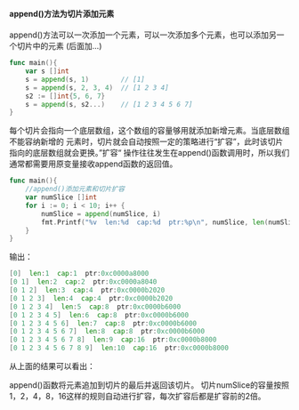 #### append()方法为切片添加元素
append()方法可以一次添加一个元素，可以一次添加多个元素，也可以添加另一个切片中的元素
(后面加...)
```go
func main(){
	var s []int
	s = append(s, 1)        // [1]
	s = append(s, 2, 3, 4)  // [1 2 3 4]
	s2 := []int{5, 6, 7}  
	s = append(s, s2...)    // [1 2 3 4 5 6 7]
}
```
每个切片会指向一个底层数组，这个数组的容量够用就添加新增元素。当底层数组不能容纳新增的
元素时，切片就会自动按照一定的策略进行“扩容”，此时该切片指向的底层数组就会更换。”扩容“
操作往往发生在append()函数调用时，所以我们通常都需要用原变量接收append函数的返回值。
```go
func main(){
    //append()添加元素和切片扩容
    var numSlice []int
    for i := 0; i < 10; i++ {
        numSlice = append(numSlice, i)
        fmt.Printf("%v  len:%d  cap:%d  ptr:%p\n", numSlice, len(numSlice), cap(numSlice), numSlice)
    }
}
```
输出：
```go
[0]  len:1  cap:1  ptr:0xc0000a8000
[0 1]  len:2  cap:2  ptr:0xc0000a8040
[0 1 2]  len:3  cap:4  ptr:0xc0000b2020
[0 1 2 3]  len:4  cap:4  ptr:0xc0000b2020
[0 1 2 3 4]  len:5  cap:8  ptr:0xc0000b6000
[0 1 2 3 4 5]  len:6  cap:8  ptr:0xc0000b6000
[0 1 2 3 4 5 6]  len:7  cap:8  ptr:0xc0000b6000
[0 1 2 3 4 5 6 7]  len:8  cap:8  ptr:0xc0000b6000
[0 1 2 3 4 5 6 7 8]  len:9  cap:16  ptr:0xc0000b8000
[0 1 2 3 4 5 6 7 8 9]  len:10  cap:16  ptr:0xc0000b8000
```
从上面的结果可以看出：

append()函数将元素追加到切片的最后并返回该切片。
切片numSlice的容量按照1，2，4，8，16这样的规则自动进行扩容，每次扩容后都是扩容前的2倍。